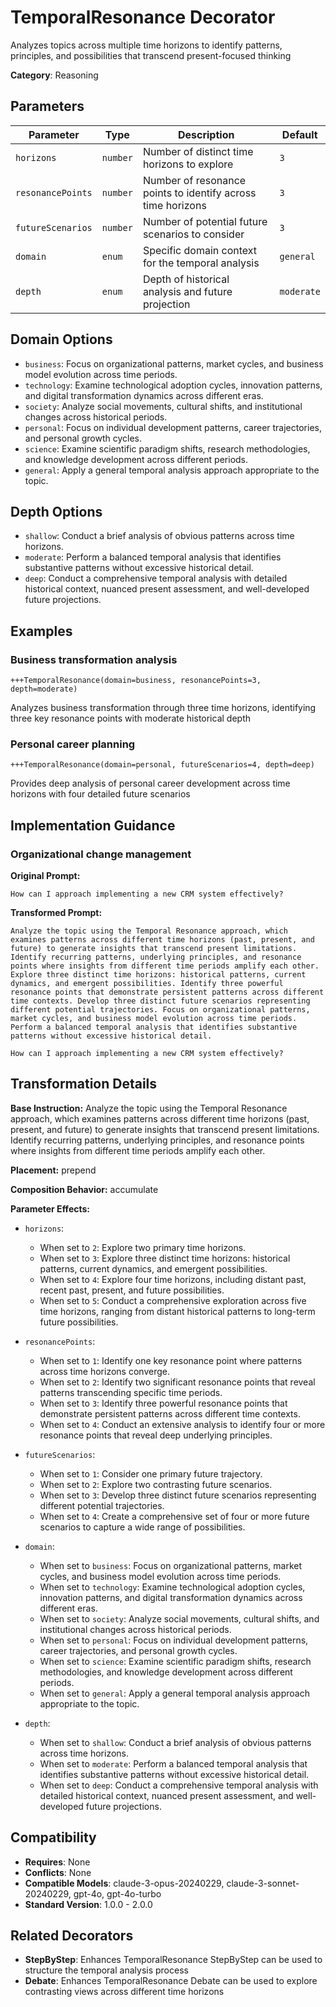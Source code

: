 # TemporalResonance Decorator

Analyzes topics across multiple time horizons to identify patterns, principles, and possibilities that transcend present-focused thinking

**Category**: Reasoning

## Parameters

| Parameter | Type | Description | Default |
|-----------|------|-------------|--------|
| `horizons` | `number` | Number of distinct time horizons to explore | `3` |
| `resonancePoints` | `number` | Number of resonance points to identify across time horizons | `3` |
| `futureScenarios` | `number` | Number of potential future scenarios to consider | `3` |
| `domain` | `enum` | Specific domain context for the temporal analysis | `general` |
| `depth` | `enum` | Depth of historical analysis and future projection | `moderate` |

## Domain Options

- `business`: Focus on organizational patterns, market cycles, and business model evolution across time periods.
- `technology`: Examine technological adoption cycles, innovation patterns, and digital transformation dynamics across different eras.
- `society`: Analyze social movements, cultural shifts, and institutional changes across historical periods.
- `personal`: Focus on individual development patterns, career trajectories, and personal growth cycles.
- `science`: Examine scientific paradigm shifts, research methodologies, and knowledge development across different periods.
- `general`: Apply a general temporal analysis approach appropriate to the topic.

## Depth Options

- `shallow`: Conduct a brief analysis of obvious patterns across time horizons.
- `moderate`: Perform a balanced temporal analysis that identifies substantive patterns without excessive historical detail.
- `deep`: Conduct a comprehensive temporal analysis with detailed historical context, nuanced present assessment, and well-developed future projections.

## Examples

### Business transformation analysis

```
+++TemporalResonance(domain=business, resonancePoints=3, depth=moderate)
```

Analyzes business transformation through three time horizons, identifying three key resonance points with moderate historical depth

### Personal career planning

```
+++TemporalResonance(domain=personal, futureScenarios=4, depth=deep)
```

Provides deep analysis of personal career development across time horizons with four detailed future scenarios

## Implementation Guidance

### Organizational change management

**Original Prompt:**
```
How can I approach implementing a new CRM system effectively?
```

**Transformed Prompt:**
```
Analyze the topic using the Temporal Resonance approach, which examines patterns across different time horizons (past, present, and future) to generate insights that transcend present limitations. Identify recurring patterns, underlying principles, and resonance points where insights from different time periods amplify each other. Explore three distinct time horizons: historical patterns, current dynamics, and emergent possibilities. Identify three powerful resonance points that demonstrate persistent patterns across different time contexts. Develop three distinct future scenarios representing different potential trajectories. Focus on organizational patterns, market cycles, and business model evolution across time periods. Perform a balanced temporal analysis that identifies substantive patterns without excessive historical detail.

How can I approach implementing a new CRM system effectively?
```

## Transformation Details

**Base Instruction:** Analyze the topic using the Temporal Resonance approach, which examines patterns across different time horizons (past, present, and future) to generate insights that transcend present limitations. Identify recurring patterns, underlying principles, and resonance points where insights from different time periods amplify each other.

**Placement:** prepend

**Composition Behavior:** accumulate

**Parameter Effects:**

- `horizons`:
  - When set to `2`: Explore two primary time horizons.
  - When set to `3`: Explore three distinct time horizons: historical patterns, current dynamics, and emergent possibilities.
  - When set to `4`: Explore four time horizons, including distant past, recent past, present, and future possibilities.
  - When set to `5`: Conduct a comprehensive exploration across five time horizons, ranging from distant historical patterns to long-term future possibilities.

- `resonancePoints`:
  - When set to `1`: Identify one key resonance point where patterns across time horizons converge.
  - When set to `2`: Identify two significant resonance points that reveal patterns transcending specific time periods.
  - When set to `3`: Identify three powerful resonance points that demonstrate persistent patterns across different time contexts.
  - When set to `4`: Conduct an extensive analysis to identify four or more resonance points that reveal deep underlying principles.

- `futureScenarios`:
  - When set to `1`: Consider one primary future trajectory.
  - When set to `2`: Explore two contrasting future scenarios.
  - When set to `3`: Develop three distinct future scenarios representing different potential trajectories.
  - When set to `4`: Create a comprehensive set of four or more future scenarios to capture a wide range of possibilities.

- `domain`:
  - When set to `business`: Focus on organizational patterns, market cycles, and business model evolution across time periods.
  - When set to `technology`: Examine technological adoption cycles, innovation patterns, and digital transformation dynamics across different eras.
  - When set to `society`: Analyze social movements, cultural shifts, and institutional changes across historical periods.
  - When set to `personal`: Focus on individual development patterns, career trajectories, and personal growth cycles.
  - When set to `science`: Examine scientific paradigm shifts, research methodologies, and knowledge development across different periods.
  - When set to `general`: Apply a general temporal analysis approach appropriate to the topic.

- `depth`:
  - When set to `shallow`: Conduct a brief analysis of obvious patterns across time horizons.
  - When set to `moderate`: Perform a balanced temporal analysis that identifies substantive patterns without excessive historical detail.
  - When set to `deep`: Conduct a comprehensive temporal analysis with detailed historical context, nuanced present assessment, and well-developed future projections.

## Compatibility

- **Requires**: None
- **Conflicts**: None
- **Compatible Models**: claude-3-opus-20240229, claude-3-sonnet-20240229, gpt-4o, gpt-4o-turbo
- **Standard Version**: 1.0.0 - 2.0.0

## Related Decorators

- **StepByStep**: Enhances TemporalResonance StepByStep can be used to structure the temporal analysis process
- **Debate**: Enhances TemporalResonance Debate can be used to explore contrasting views across different time horizons
